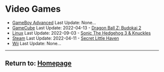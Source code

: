 # Video Games

- [GameBoy Advanced](/Games/GameBoy-Advance/Home) Last Update: None...
- [GameCube](/Games/GameCube/Home) Last Update: 2022-04-13 - [Dragon Ball Z: Budokai 2](/Games/GameCube/DBZBudokai2)
- [Linux](/Games/Linux/Home) Last Update: 2022-09-03 - [Sonic The Hedgehog 3 & Knuckles](/Games/Linux/SonicTheHedgehog3&Knuckles)
- [Steam](/Games/Steam/Home) Last Update: 2022-04-11 - [Secret Little Haven](/Games/Steam/SecretLittleHaven)
- [Wii](/Games/Wii/Home) Last Update: None...

* * *
## Return to: [Homepage](/index)